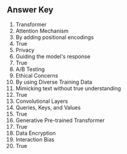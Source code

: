 ## Answer Key

1. Transformer
2. Attention Mechanism
3. By adding positional encodings
4. True
5. Privacy
6. Guiding the model's response
7. True
8. A/B Testing
9. Ethical Concerns
10. By using Diverse Training Data
11. Mimicking text without true understanding
12. True
13. Convolutional Layers
14. Queries, Keys, and Values
15. True
16. Generative Pre-trained Transformer
17. True
18. Data Encryption
19. Interaction Bias
20. True
